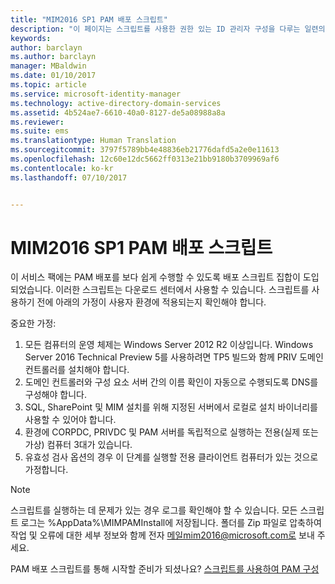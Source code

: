 ```yaml
---
title: "MIM2016 SP1 PAM 배포 스크립트"
description: "이 페이지는 스크립트를 사용한 권한 있는 ID 관리자 구성을 다루는 일련의 문서 중 일부입니다. 여기에는 환경에 대한 가정 목록이 포함되어 있습니다."
keywords: 
author: barclayn
ms.author: barclayn
manager: MBaldwin
ms.date: 01/10/2017
ms.topic: article
ms.service: microsoft-identity-manager
ms.technology: active-directory-domain-services
ms.assetid: 4b524ae7-6610-40a0-8127-de5a08988a8a
ms.reviewer: 
ms.suite: ems
ms.translationtype: Human Translation
ms.sourcegitcommit: 3797f5789bb4e48836eb21776dafd5a2e0e11613
ms.openlocfilehash: 12c60e12dc5662ff0313e21bb9180b3709969af6
ms.contentlocale: ko-kr
ms.lasthandoff: 07/10/2017


---
```


<a id="mim2016-sp1-pam-deployment-scripts" class="xliff"></a>
# MIM2016 SP1 PAM 배포 스크립트

이 서비스 팩에는 PAM 배포를 보다 쉽게 수행할 수 있도록 배포 스크립트 집합이 도입되었습니다. 이러한 스크립트는 다운로드 센터에서 사용할 수 있습니다. 스크립트를 사용하기 전에 아래의 가정이 사용자 환경에 적용되는지 확인해야 합니다.

중요한 가정:
1. 모든 컴퓨터의 운영 체제는 Windows Server 2012 R2 이상입니다. Windows Server 2016 Technical Preview 5를 사용하려면 TP5 빌드와 함께 PRIV 도메인 컨트롤러를 설치해야 합니다.
2. 도메인 컨트롤러와 구성 요소 서버 간의 이름 확인이 자동으로 수행되도록 DNS를 구성해야 합니다.
3. SQL, SharePoint 및 MIM 설치를 위해 지정된 서버에서 로컬로 설치 바이너리를 사용할 수 있어야 합니다.
4. 환경에 CORPDC, PRIVDC 및 PAM 서버를 독립적으로 실행하는 전용(실제 또는 가상) 컴퓨터 3대가 있습니다.
5. 유효성 검사 옵션의 경우 이 단계를 실행할 전용 클라이언트 컴퓨터가 있는 것으로 가정합니다.

>[!NOTE]
>스크립트를 실행하는 데 문제가 있는 경우 로그를 확인해야 할 수 있습니다. 모든 스크립트 로그는 %AppData%\MIMPAMInstall에 저장됩니다. 폴더를 Zip 파일로 압축하여 작업 및 오류에 대한 세부 정보와 함께 전자 메일mim2016@microsoft.com로 보내 주세요.

PAM 배포 스크립트를 통해 시작할 준비가 되셨나요? [스크립트를 사용하여 PAM 구성](./pam/sp1-pam-configure-using-scripts.md)

